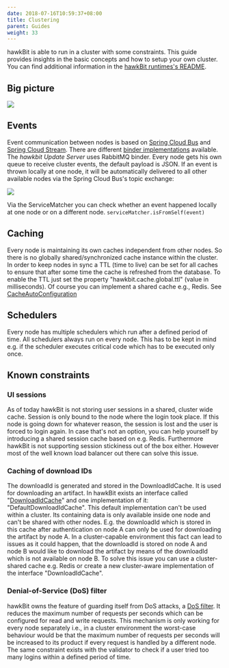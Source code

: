 ```yaml
---
date: 2018-07-16T10:59:37+08:00
title: Clustering
parent: Guides
weight: 33
---
```


hawkBit is able to run in a cluster with some constraints. This guide provides insights in the basic concepts and how to setup your own cluster. You can find additional information in the [hawkBit runtimes's README](https://github.com/eclipse/hawkbit/blob/master/hawkbit-runtime/hawkbit-update-server/README.md).
<!--more-->

## Big picture

![](../../images/overall_cluster.png)

## Events

Event communication between nodes is based on [Spring Cloud Bus](https://cloud.spring.io/spring-cloud-bus/) and [Spring Cloud Stream](http://docs.spring.io/spring-cloud-stream/docs/current/reference/htmlsingle/). There are different [binder implementations](http://docs.spring.io/spring-cloud-stream/docs/current/reference/htmlsingle/#_binders) available. The _hawkbit Update Server_ uses RabbitMQ binder. Every node gets his own queue to receive cluster events, the default payload is JSON.
If an event is thrown locally at one node, it will be automatically delivered to all other available nodes via the Spring Cloud Bus's topic exchange:

![](../../images/eventing-within-cluster.png)

Via the ServiceMatcher you can check whether an event happened locally at one node or on a different node.
`serviceMatcher.isFromSelf(event)`

## Caching

Every node is maintaining its own caches independent from other nodes. So there is no globally shared/synchronized cache instance within the cluster. In order to keep nodes in sync a TTL (time to live) can be set for all caches to ensure that after some time the cache is refreshed from the database. To enable the TTL just set the property "hawkbit.cache.global.ttl" (value in milliseconds). Of course you can implement a shared cache e.g., Redis.
See [CacheAutoConfiguration](https://github.com/eclipse/hawkbit/blob/master/hawkbit-autoconfigure/src/main/java/org/eclipse/hawkbit/autoconfigure/cache/CacheAutoConfiguration.java)

## Schedulers

Every node has multiple schedulers which run after a defined period of time. All schedulers always run on every node. This has to be kept in mind e.g. if the scheduler executes critical code which has to be executed only once.

## Known constraints

### UI sessions
As of today hawkBit is not storing user sessions in a shared, cluster wide cache. Session is only bound to the node where the login took place. If this node is going down for whatever reason, the session is lost and the user is forced to login again.
In case that's not an option, you can help yourself by introducing a shared session cache based on e.g. Redis.
Furthermore hawkBit is not supporting session stickiness out of the box either. However most of the well known load balancer out there can solve this issue.

### Caching of download IDs
The downloadId is generated and stored in the DownloadIdCache. It is used for downloading an artifact.
In hawkBit exists an interface called "[DownloadIdCache](https://github.com/eclipse/hawkbit/blob/master/hawkbit-core/src/main/java/org/eclipse/hawkbit/cache/DownloadIdCache.java)" and one implementation of it: "DefaultDownloadIdCache". This default implementation can't be used within a cluster. Its containing data is only available inside one node and can't be shared with other nodes. E.g. the downloadId which is stored in this cache after authentication on node A can only be used for downloading the artifact by node A.
In a cluster-capable environment this fact can lead to issues as it could happen, that the downloadId is stored on node A and node B would like to download the artifact by means of the downloadId which is not available on node B. To solve this issue you can use a cluster-shared cache e.g. Redis or create a new cluster-aware implementation of the interface "DownloadIdCache".

### Denial-of-Service (DoS) filter
hawkBit owns the feature of guarding itself from DoS attacks, a [DoS filter](https://github.com/eclipse/hawkbit/blob/master/hawkbit-security-core/src/main/java/org/eclipse/hawkbit/security/DosFilter.java). It reduces the maximum number of requests per seconds which can be configured for read and write requests.
This mechanism is only working for every node separately i.e., in a cluster environment the worst-case behaviour would be that the maximum number of requests per seconds will be increased to its product if every request is handled by a different node.
The same constraint exists with the validator to check if a user tried too many logins within a defined period of time.
